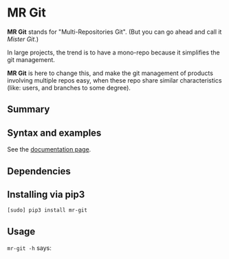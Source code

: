 # MR Git

**MR Git** stands for "Multi-Repositories Git". (But you can go ahead
and call it *Mister Git*.)

In large projects, the trend is to have a mono-repo because it simplifies the git management.

**MR Git** is here to change this, and make the git management of
products involving multiple repos easy, when these repo share similar
characteristics (like: users, and branches to some degree).

## Summary

## Syntax and examples

See the [documentation page][doc].

## Dependencies

## Installing via pip3

```
[sudo] pip3 install mr-git
```

## Usage

`mr-git -h` says:

```
```

[src]: https://github.com/pbauermeister/mr-git
[pypi]: https://pypi.org/project/mr-git
[doc]: https://github.com/pbauermeister/mr-git/tree/master/doc/README.md
